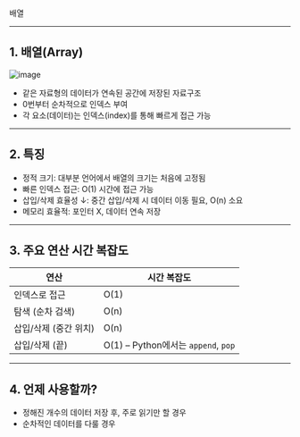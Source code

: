 배열

---

## 1. 배열(Array)
![image](https://github.com/user-attachments/assets/9db38275-0af8-48f9-8e49-a7e157e53d79)


- 같은 자료형의 데이터가 연속된 공간에 저장된 자료구조
- 0번부터 순차적으로 인덱스 부여
- 각 요소(데이터)는 인덱스(index)를 통해 빠르게 접근 가능

---

## 2. 특징
- 정적 크기: 대부분 언어에서 배열의 크기는 처음에 고정됨
- 빠른 인덱스 접근: O(1) 시간에 접근 가능
- 삽입/삭제 효율성 ↓: 중간 삽입/삭제 시 데이터 이동 필요, O(n) 소요
- 메모리 효율적: 포인터 X, 데이터 연속 저장

---

## 3. 주요 연산 시간 복잡도
| 연산 | 시간 복잡도 |
|------|--------------|
| 인덱스로 접근 | O(1) |
| 탐색 (순차 검색) | O(n) |
| 삽입/삭제 (중간 위치) | O(n) |
| 삽입/삭제 (끝) | O(1) – Python에서는 `append`, `pop` |

---

## 4. 언제 사용할까?
- 정해진 개수의 데이터 저장 후, 주로 읽기만 할 경우
- 순차적인 데이터를 다룰 경우
